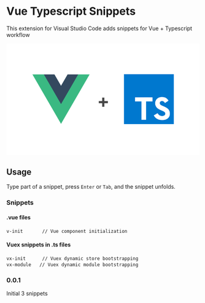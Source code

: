 # Vue Typescript Snippets

This extension for Visual Studio Code adds snippets for Vue + Typescript workflow

![Vue + Typescript](img/icon.png)

## Usage
Type part of a snippet, press `Enter` or `Tab`, and the snippet unfolds.

### Snippets

#### .vue files
```
v-init       // Vue component initialization
```
#### Vuex snippets in .ts files
```
vx-init      // Vuex dynamic store bootstrapping
vx-module   // Vuex dynamic module bootstrapping
```
### 0.0.1

Initial 3 snippets
